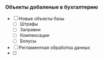 ### Объекты добаленые в бухгалтерию

- [ ] Новые объекты базы
  - [ ] Штрафы
  - [ ] Заправки
  - [ ] Компенсации
  - [ ] Бонусы
- [ ] Регламентная обработка данных
- [ ] 
